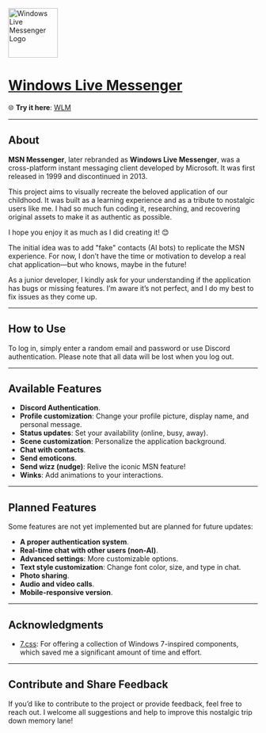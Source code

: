 <img src="https://cdn1.iconfinder.com/data/icons/fs-icons-ubuntu-by-franksouza-/512/wlm_protocol.png" alt="Windows Live Messenger Logo" width="100" height="100">


# [Windows Live Messenger](https://wlm.vercel.app/)

🌐 **Try it here**: [WLM](https://wlm.vercel.app)  

---

## About

**MSN Messenger**, later rebranded as **Windows Live Messenger**, was a cross-platform instant messaging client developed by Microsoft. It was first released in 1999 and discontinued in 2013.  

This project aims to visually recreate the beloved application of our childhood. It was built as a learning experience and as a tribute to nostalgic users like me. I had so much fun coding it, researching, and recovering original assets to make it as authentic as possible.  

I hope you enjoy it as much as I did creating it! 😊  

The initial idea was to add "fake" contacts (AI bots) to replicate the MSN experience. For now, I don’t have the time or motivation to develop a real chat application—but who knows, maybe in the future!  

As a junior developer, I kindly ask for your understanding if the application has bugs or missing features. I’m aware it’s not perfect, and I do my best to fix issues as they come up.  

---

## How to Use  

To log in, simply enter a random email and password or use Discord authentication. Please note that all data will be lost when you log out.  

---

## Available Features  

- **Discord Authentication**.  
- **Profile customization**: Change your profile picture, display name, and personal message.  
- **Status updates**: Set your availability (online, busy, away).  
- **Scene customization**: Personalize the application background.  
- **Chat with contacts**.  
- **Send emoticons**.  
- **Send wizz (nudge)**: Relive the iconic MSN feature!
- **Winks**: Add animations to your interactions.    

---

## Planned Features  

Some features are not yet implemented but are planned for future updates:  

- **A proper authentication system**.  
- **Real-time chat with other users (non-AI)**.  
- **Advanced settings**: More customizable options.  
- **Text style customization**: Change font color, size, and type in chat.  
- **Photo sharing**.  
- **Audio and video calls**.  
- **Mobile-responsive version**.  

---

## Acknowledgments  

- [7.css](https://github.com/khang-nd/7.css): For offering a collection of Windows 7-inspired components, which saved me a significant amount of time and effort.  

---

## Contribute and Share Feedback  

If you’d like to contribute to the project or provide feedback, feel free to reach out. I welcome all suggestions and help to improve this nostalgic trip down memory lane!  
